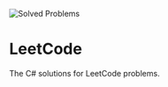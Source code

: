 ![Solved Problems](https://img.shields.io/badge/Solved%20Problems-57-green)
# LeetCode
The C# solutions for LeetCode problems.
